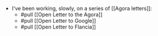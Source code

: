 - I've been working, slowly, on a series of [[Agora letters]]:
  - #pull [[Open Letter to the Agora]]
  - #pull [[Open Letter to Google]]
  - #pull [[Open Letter to Flancia]]
